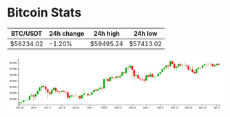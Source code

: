 # Bitcoin Stats

BTC/USDT|24h change|24h high|24h low|
|---|---|---|---|
|$58234.02|-1.20%|$59495.24|$57413.02|

<img src="./chart.svg">
